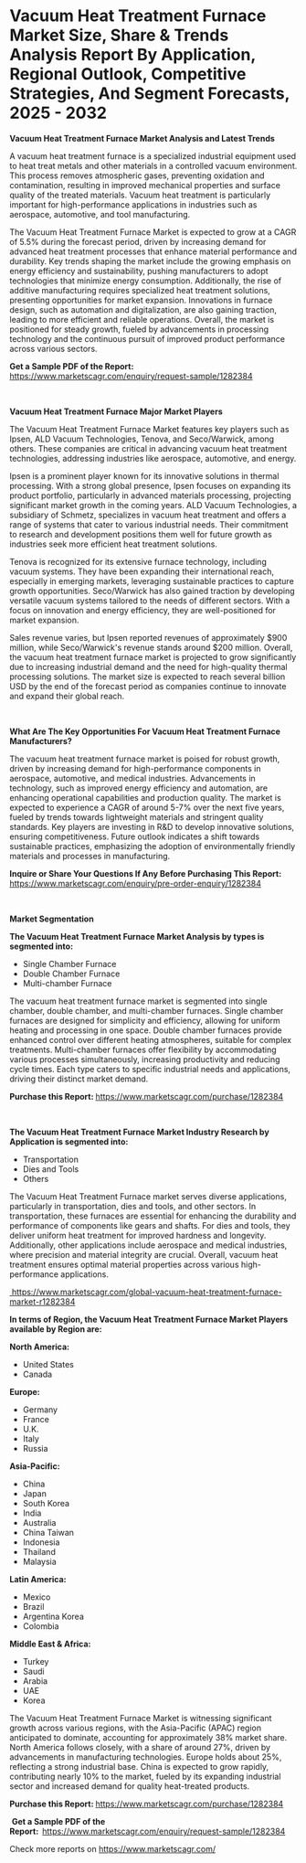 <p><h1>Vacuum Heat Treatment Furnace Market Size, Share & Trends Analysis Report By Application, Regional Outlook, Competitive Strategies, And Segment Forecasts, 2025 - 2032</h1></p><p><strong>Vacuum Heat Treatment Furnace Market Analysis and Latest Trends</strong></p>
<p><p>A vacuum heat treatment furnace is a specialized industrial equipment used to heat treat metals and other materials in a controlled vacuum environment. This process removes atmospheric gases, preventing oxidation and contamination, resulting in improved mechanical properties and surface quality of the treated materials. Vacuum heat treatment is particularly important for high-performance applications in industries such as aerospace, automotive, and tool manufacturing.</p><p>The Vacuum Heat Treatment Furnace Market is expected to grow at a CAGR of 5.5% during the forecast period, driven by increasing demand for advanced heat treatment processes that enhance material performance and durability. Key trends shaping the market include the growing emphasis on energy efficiency and sustainability, pushing manufacturers to adopt technologies that minimize energy consumption. Additionally, the rise of additive manufacturing requires specialized heat treatment solutions, presenting opportunities for market expansion. Innovations in furnace design, such as automation and digitalization, are also gaining traction, leading to more efficient and reliable operations. Overall, the market is positioned for steady growth, fueled by advancements in processing technology and the continuous pursuit of improved product performance across various sectors.</p></p>
<p><strong>Get a Sample PDF of the Report:&nbsp;</strong> <a href="https://www.marketscagr.com/enquiry/request-sample/1282384?utm_campaign=1868&utm_medium=2&utm_source=Github&utm_content=ia&utm_term=10012025&utm_id=vacuum-heat-treatment-furnace">https://www.marketscagr.com/enquiry/request-sample/1282384</a></p>
<p>&nbsp;</p>
<p><strong>Vacuum Heat Treatment Furnace Major Market Players</strong></p>
<p><p>The Vacuum Heat Treatment Furnace Market features key players such as Ipsen, ALD Vacuum Technologies, Tenova, and Seco/Warwick, among others. These companies are critical in advancing vacuum heat treatment technologies, addressing industries like aerospace, automotive, and energy.</p><p>Ipsen is a prominent player known for its innovative solutions in thermal processing. With a strong global presence, Ipsen focuses on expanding its product portfolio, particularly in advanced materials processing, projecting significant market growth in the coming years. ALD Vacuum Technologies, a subsidiary of Schmetz, specializes in vacuum heat treatment and offers a range of systems that cater to various industrial needs. Their commitment to research and development positions them well for future growth as industries seek more efficient heat treatment solutions.</p><p>Tenova is recognized for its extensive furnace technology, including vacuum systems. They have been expanding their international reach, especially in emerging markets, leveraging sustainable practices to capture growth opportunities. Seco/Warwick has also gained traction by developing versatile vacuum systems tailored to the needs of different sectors. With a focus on innovation and energy efficiency, they are well-positioned for market expansion.</p><p>Sales revenue varies, but Ipsen reported revenues of approximately $900 million, while Seco/Warwick's revenue stands around $200 million. Overall, the vacuum heat treatment furnace market is projected to grow significantly due to increasing industrial demand and the need for high-quality thermal processing solutions. The market size is expected to reach several billion USD by the end of the forecast period as companies continue to innovate and expand their global reach.</p></p>
<p>&nbsp;</p>
<p><strong>What Are The Key Opportunities For Vacuum Heat Treatment Furnace Manufacturers?</strong></p>
<p><p>The vacuum heat treatment furnace market is poised for robust growth, driven by increasing demand for high-performance components in aerospace, automotive, and medical industries. Advancements in technology, such as improved energy efficiency and automation, are enhancing operational capabilities and production quality. The market is expected to experience a CAGR of around 5-7% over the next five years, fueled by trends towards lightweight materials and stringent quality standards. Key players are investing in R&D to develop innovative solutions, ensuring competitiveness. Future outlook indicates a shift towards sustainable practices, emphasizing the adoption of environmentally friendly materials and processes in manufacturing.</p></p>
<p><strong>Inquire or Share Your Questions If Any Before Purchasing This Report:</strong> <a href="https://www.marketscagr.com/enquiry/pre-order-enquiry/1282384?utm_campaign=1868&utm_medium=2&utm_source=Github&utm_content=ia&utm_term=10012025&utm_id=vacuum-heat-treatment-furnace">https://www.marketscagr.com/enquiry/pre-order-enquiry/1282384</a></p>
<p>&nbsp;</p>
<p><strong>Market Segmentation</strong></p>
<p><strong>The Vacuum Heat Treatment Furnace Market Analysis by types is segmented into:</strong></p>
<p><ul><li>Single Chamber Furnace</li><li>Double Chamber Furnace</li><li>Multi-chamber Furnace</li></ul></p>
<p><p>The vacuum heat treatment furnace market is segmented into single chamber, double chamber, and multi-chamber furnaces. Single chamber furnaces are designed for simplicity and efficiency, allowing for uniform heating and processing in one space. Double chamber furnaces provide enhanced control over different heating atmospheres, suitable for complex treatments. Multi-chamber furnaces offer flexibility by accommodating various processes simultaneously, increasing productivity and reducing cycle times. Each type caters to specific industrial needs and applications, driving their distinct market demand.</p></p>
<p><strong>Purchase this Report:&nbsp;</strong><a href="https://www.marketscagr.com/purchase/1282384?utm_campaign=1868&utm_medium=2&utm_source=Github&utm_content=ia&utm_term=10012025&utm_id=vacuum-heat-treatment-furnace">https://www.marketscagr.com/purchase/1282384</a></p>
<p>&nbsp;</p>
<p><strong>The Vacuum Heat Treatment Furnace Market Industry Research by Application is segmented into:</strong></p>
<p><ul><li>Transportation</li><li>Dies and Tools</li><li>Others</li></ul></p>
<p><p>The Vacuum Heat Treatment Furnace market serves diverse applications, particularly in transportation, dies and tools, and other sectors. In transportation, these furnaces are essential for enhancing the durability and performance of components like gears and shafts. For dies and tools, they deliver uniform heat treatment for improved hardness and longevity. Additionally, other applications include aerospace and medical industries, where precision and material integrity are crucial. Overall, vacuum heat treatment ensures optimal material properties across various high-performance applications.</p></p>
<p><a href="https://www.marketscagr.com/global-vacuum-heat-treatment-furnace-market-r1282384?utm_campaign=1868&utm_medium=2&utm_source=Github&utm_content=ia&utm_term=10012025&utm_id=vacuum-heat-treatment-furnace">&nbsp;https://www.marketscagr.com/global-vacuum-heat-treatment-furnace-market-r1282384</a></p>
<p><strong>In terms of Region, the Vacuum Heat Treatment Furnace Market Players available by Region are:</strong></p>
<p>
    <p> <strong> North America: </strong>
        <ul>
            <li>United States</li>
            <li>Canada</li>
        </ul>
        </p> 
    <p> <strong> Europe: </strong>
        <ul>
            <li>Germany</li>
            <li>France</li>
            <li>U.K.</li>
            <li>Italy</li>
            <li>Russia</li>
        </ul>
        </p> 
    <p> <strong> Asia-Pacific: </strong>
        <ul>
            <li>China</li>
            <li>Japan</li>
            <li>South Korea</li>
            <li>India</li>
            <li>Australia</li>
            <li>China Taiwan</li>
            <li>Indonesia</li>
            <li>Thailand</li>
            <li>Malaysia</li>
        </ul>
        </p> 
    <p> <strong> Latin America: </strong>
        <ul>
            <li>Mexico</li>
            <li>Brazil</li>
            <li>Argentina Korea</li>
            <li>Colombia</li>
        </ul>
        </p> 
    <p> <strong> Middle East & Africa: </strong>
        <ul>
            <li>Turkey</li>
            <li>Saudi</li>
            <li>Arabia</li>
            <li>UAE</li>
            <li>Korea</li>
        </ul>
    </p>
    </p>
<p><p>The Vacuum Heat Treatment Furnace Market is witnessing significant growth across various regions, with the Asia-Pacific (APAC) region anticipated to dominate, accounting for approximately 38% market share. North America follows closely, with a share of around 27%, driven by advancements in manufacturing technologies. Europe holds about 25%, reflecting a strong industrial base. China is expected to grow rapidly, contributing nearly 10% to the market, fueled by its expanding industrial sector and increased demand for quality heat-treated products.</p></p>
<p><strong>Purchase this Report: </strong><a href="https://www.marketscagr.com/purchase/1282384?utm_campaign=1868&utm_medium=2&utm_source=Github&utm_content=ia&utm_term=10012025&utm_id=vacuum-heat-treatment-furnace">https://www.marketscagr.com/purchase/1282384</a></p>
<p>&nbsp;<strong>Get a Sample PDF of the Report:&nbsp;&nbsp;</strong><a href="https://www.marketscagr.com/enquiry/request-sample/1282384?utm_campaign=1868&utm_medium=2&utm_source=Github&utm_content=ia&utm_term=10012025&utm_id=vacuum-heat-treatment-furnace">https://www.marketscagr.com/enquiry/request-sample/1282384</a></p>
<p><strong></strong></p>
<p>Check more reports on <a href="https://www.marketscagr.com/?utm_campaign=1868&utm_medium=2&utm_source=Github&utm_content=ia&utm_term=10012025&utm_id=vacuum-heat-treatment-furnace">https://www.marketscagr.com/</a></p>